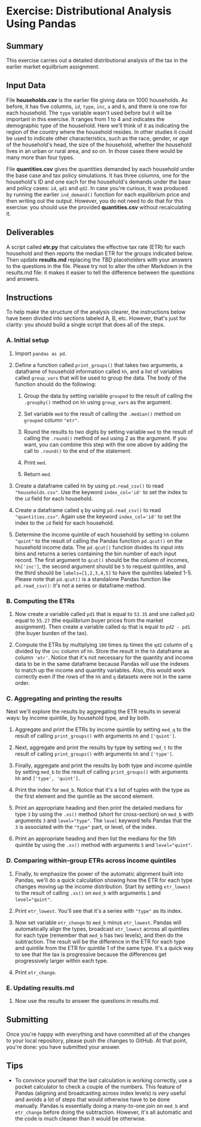 # Exercise: Distributional Analysis Using Pandas

## Summary

This exercise carries out a detailed distributional analysis of the tax in the earlier market equilbrium assignment.

## Input Data

File **households.csv** is the earlier file giving data on 1000 households. As before, it has five columns, `id`, `type`, `inc`, `a` and `b`, and there is one row for each household. The `type` variable wasn't used before but it will be important in this exercise. It ranges from 1 to 4 and indicates the demographic type of the household. Here we'll think of it as indicating the region of the country where the household resides. In other studies it could be used to indicate other characteristics, such as the race, gender, or age of the household's head, the size of the household, whether the household lives in an urban or rural area, and so on. In those cases there would be many more than four types.

File **quantities.csv** gives the quantities demanded by each household under the base case and tax policy simulations. It has three columns, one for the household's ID and one each for the household's demands under the base and policy cases: `id`, `qd1` and `qd2`. In case you're curious, it was produced by running the earlier `ind_demand()` function for each equilibrium price and then writing out the output. However, you do not need to do that for this exercise: you should use the provided **quantities.csv** without recalculating it.

## Deliverables

A script called **etr.py** that calculates the effective tax rate (ETR) for each household and then reports the median ETR for the groups indicated below. Then update **results.md** replacing the *TBD* placeholders with your answers to the questions in the file. Please try not to alter the other Markdown in the results.md file: it makes it easier to tell the difference between the questions and answers.

## Instructions

To help make the structure of the analysis clearer, the instructions below have been divided into sections labeled A, B, etc. However, that's just for clarity: you should build a single script that does all of the steps.

### A. Initial setup

1. Import `pandas as pd`.

1. Define a function called `print_groups()` that takes two arguments, a dataframe of household information called `hh`, and a list of variables called `group_vars` that will be used to group the data. The body of the function should do the following:

    1. Group the data by setting variable `grouped` to the result of calling the `.groupby()` method on `hh` using `group_vars` as the argument.

    1. Set variable `med` to the result of calling the `.median()` method on `grouped` column `"etr"`.

    1. Round the results to two digits by setting variable `med` to the result of calling the `.round()` method of `med` using 2 as the argument. If you want, you can combine this step with the one above by adding the call to `.round()` to the end of the statement.

    1. Print `med`.

    1. Return `med`.

1. Create a dataframe called `hh` by using `pd.read_csv()` to read `"households.csv"`. Use the keyword `index_col='id'` to set the index to the `id` field for each household.

1. Create a dataframe called `q` by using `pd.read_csv()` to read `"quantities.csv"`. Again use the keyword `index_col='id'` to set the index to the `id` field for each household.

1. Determine the income quintile of each household by setting `hh` column `"quint"` to the result of calling the Pandas function `pd.qcut()` on the household income data. The `pd.qcut()` function divides its input into bins and returns a series containing the bin number of each input record. The first argument to `qcut()` should be the column of incomes, `hh['inc']`, the second argument should be `5` to request quintiles, and the third should be `labels=[1,2,3,4,5]` to have the quintiles labeled 1-5. Please note that `pd.qcut()` is a standalone Pandas function like `pd.read_csv()`: it's not a series or dataframe method.

### B. Computing the ETRs

1. Now create a variable called `pd1` that is equal to `53.35` and one called `pd2` equal to `55.27` (the equilibrium buyer prices from the market assignment). Then create a variable called `dp` that is equal to `pd2 - pd1` (the buyer burden of the tax).

1. Compute the ETRs by multiplying `100` times `dp` times the `qd2` column of `q` divided by the `inc` column of `hh`. Store the result in the `hh` dataframe as column `'etr'`. Notice that it's not necessary for the quantity and income data to be in the same dataframe because Pandas will use the indexes to match up the income and quantity variables. Also, this would work correctly even if the rows of the `hh` and `q` datasets were not in the same order.

### C. Aggregating and printing the results

Next we'll explore the results by aggregating the ETR results in several ways: by income quintile, by household type, and by both.

1. Aggregate and print the ETRs by income quintile by setting `med_q` to the result of calling `print_groups()` with arguments `hh` and `['quint']`.

1. Next, aggregate and print the results by type by setting `med_t` to the result of calling `print_groups()` with arguments `hh` and `['type']`.

1. Finally, aggregate and print the results by both type and income quintile by setting `med_b` to the result of calling `print_groups()` with arguments `hh` and `['type', 'quint']`.

1. Print the index for `med_b`. Notice that it's a list of tuples with the type as the first element and the quintile as the second element.

1. Print an appropriate heading and then print the detailed medians for type `3` by using the `.xs()` method (short for cross-section) on `med_b` with arguments `3` and `level="type"`. The `level` keyword tells Pandas that the `3` is associated with the `"type"` part, or level, of the index.

1. Print an appropriate heading and then list the medians for the 5th quintile by using the `.xs()` method with arguments `5` and `level="quint"`.

### D. Comparing within-group ETRs across income quintiles

1. Finally, to emphasize the power of the automatic alignment built into Pandas, we'll do a quick calculation showing how the ETR for each type changes moving up the income distribution. Start by setting `etr_lowest` to the result of calling `.xs()` on `med_b` with arguments `1` and `level="quint"`.

1. Print `etr_lowest`. You'll see that it's a series with `"type"` as its index.

1. Now set variable `etr_change` to `med_b` minus `etr_lowest`. Pandas will automatically align the types, broadcast `etr_lowest` across all quintiles for each type (remember that `med_b` has two levels), and then do the subtraction. The result will be the difference in the ETR for each type and quintile from the ETR for quintile 1 of the same type. It's a quick way to see that the tax is progressive because the differences get progressively larger within each type.

1. Print `etr_change`.

### E. Updating results.md

1. Now use the results to answer the questions in results.md.

## Submitting

Once you're happy with everything and have committed all of the changes to your local repository, please push the changes to GitHub. At that point, you're done: you have submitted your answer.

## Tips

+ To convince yourself that the last calculation is working correctly, use a pocket calculator to check a couple of the numbers. This feature of Pandas (aligning and broadcasting across index levels) is very useful and avoids a lot of steps that would otherwise have to be done manually. Pandas is essentially doing a many-to-one join on `med_b` and `etr_change` before doing the subtraction. However, it's all automatic and the code is much cleaner than it would be otherwise.
